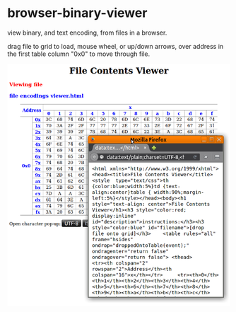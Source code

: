 # browser-binary-viewer
view binary, and text encoding, from files in a browser.

drag file to grid to load, mouse wheel, or up/down arrows, over address in the first table column "0x0" to move through file.

![screenshot](https://github.com/splace/browser-binary-viewer/blob/master/Screenshot.png)
